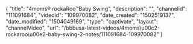 {
    "title": "4moms&reg; rockaRoo&trade;Baby Swing",
    "description": "",
    "channelid": "111091684",
    "videoid": "109970082",
    "date_created": "1502519137",
    "date_modified": "1504049169",
    "type": "captivate",
    "layout": "channelVideo",
    "url": "\/bbbusa-latest-videos\/4moms\u00c2-rockaroo\u00e2-baby-swing-2-notes\/111091684-109970082"
}
